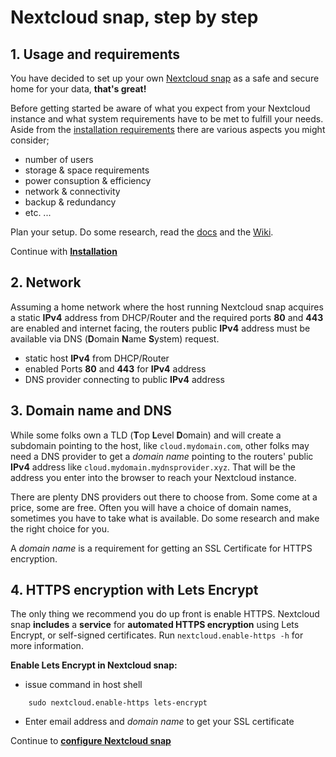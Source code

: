 # Nextcloud snap, step by step

## 1. Usage and requirements
You have decided to set up your own [Nextcloud snap](https://github.com/nextcloud-snap/nextcloud-snap) as a safe and secure home for your data, **that's great!**

Before getting started be aware of what you expect from your Nextcloud instance and what system requirements have to be met to fulfill your needs. 
Aside from the [installation requirements](https://github.com/nextcloud-snap/nextcloud-snap/wiki/Installation-requirements) there are various aspects you might consider;
+ number of users
+ storage & space requirements
+ power consuption & efficiency
+ network & connectivity
+ backup & redundancy
+ etc. ...

Plan your setup. Do some research, read the [docs](https://github.com/nextcloud-snap/nextcloud-snap) and the [Wiki](https://github.com/nextcloud-snap/nextcloud-snap/wiki).

Continue with [**Installation**](https://github.com/nextcloud-snap/nextcloud-snap/wiki/install-Nextcloud-snap)

## 2. Network
Assuming a home network where the host running Nextcloud snap acquires a static **IPv4** address from DHCP/Router and the required ports **80** and **443** are enabled and internet facing, 
the routers public **IPv4** address must be available via DNS (**D**omain **N**ame **S**ystem) request. 

+ static host **IPv4** from DHCP/Router
+ enabled Ports **80** and **443** for **IPv4** address
+ DNS provider connecting to public **IPv4** address

## 3. Domain name and DNS
While some folks own a TLD (**T**op **L**evel **D**omain) and will create a subdomain pointing to the host, like `cloud.mydomain.com`, other folks may need a DNS provider to get a *domain name* pointing to the routers' public **IPv4** address like `cloud.mydomain.mydnsprovider.xyz`. That will be the address you enter into the browser to reach your Nextcloud instance.

There are plenty DNS providers out there to choose from. Some come at a price, some are free. Often you will have a choice of domain names, sometimes you have to take what is available. Do some research and make the right choice for you.

A *domain name* is a requirement for getting an SSL Certificate for HTTPS encryption. 

## 4. HTTPS encryption with Lets Encrypt 

The only thing we recommend you do up front is enable HTTPS. Nextcloud snap **includes** a **service** for **automated HTTPS encryption** using Lets Encrypt, or self-signed certificates. Run `nextcloud.enable-https -h` for more information.

**Enable Lets Encrypt in Nextcloud snap:**

+ issue command in host shell

```
    sudo nextcloud.enable-https lets-encrypt
```

+ Enter email address and *domain name* to get your SSL certificate

Continue to [**configure Nextcloud snap**](https://github.com/nextcloud-snap/nextcloud-snap/wiki/configure-Nextcloud-snap)
